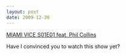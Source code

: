 ```yaml
---
layout: post
date: 2009-12-30
---  
```


[MIAMI VICE S01E01 feat. Phil Collins](https://www.youtube.com/watch?v=-aMCzRj3Syg)

Have I convinced you to watch this show yet?
